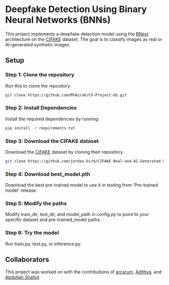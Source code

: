 # Deepfake Detection Using Binary Neural Networks (BNNs)

This project implements a deepfake detection model using the [BNext](https://arxiv.org/pdf/2211.12933) architecture on the [CIFAKE](https://github.com/jordan-bird/CIFAKE-Real-and-AI-Generated-Synthetic-Images) dataset. The goal is to classify images as real or AI-generated synthetic images.

## Setup

### Step 1: Clone the repository

Run this to clone the repository

```bash
git clone https://github.com/MYAzrak/CV-Project-G5.git
```

### Step 2: Install Dependencies

Install the required dependencies by running:

```bash
pip install -r requirements.txt
```

### Step 3: Download the CIFAKE dataset

Download the [CIFAKE](https://github.com/jordan-bird/CIFAKE-Real-and-AI-Generated-Synthetic-Images) dataset by cloning their repository.

```bash
git clone https://github.com/jordan-bird/CIFAKE-Real-and-AI-Generated-Synthetic-Images
```

### Step 4: Download best_model.pth

Download the best pre-trained model to use it in testing from 'Pre-trained model' release.

### Step 5: Modify the paths

Modify train_dir, test_dir, and model_path in config.py to point to your specific dataset and pre-trained_model paths.

### Step 6: Try the model

Run train.py, test.py, or inference.py.

## Collaborators

This project was worked on with the contributions of [arcarum](https://github.com/arcarum), [Adithya](https://github.com/AdiKk69), and [Abdullah Shahid](https://github.com/Abdullah-Shahid01).
